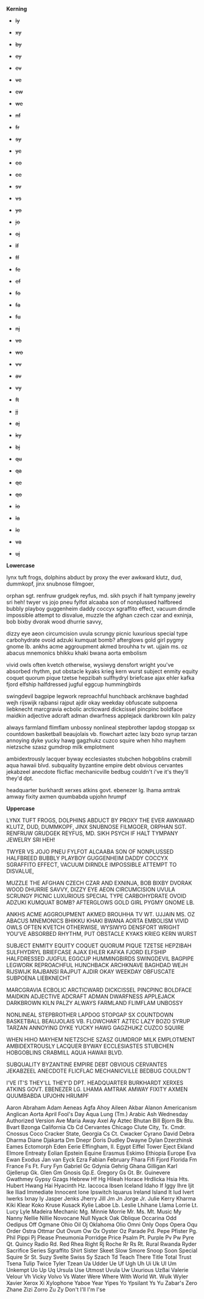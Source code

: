 **Kerning**

-   ~~ly~~

-   ~~xy~~

-   ~~by~~

-   ~~ey~~

-   ~~ev~~

-   ~~ve~~

-   ~~ew~~

-   ~~we~~

-   ~~nf~~

-   ~~fr~~

-   ~~sy~~

-   ~~yc~~

-   ~~co~~

-   ~~ce~~

-   ~~sv~~

-   ~~vs~~

-   ~~yo~~

-   ~~jo~~

-   ~~oj~~

-   ~~lf~~

-   ~~ff~~

-   ~~fe~~

-   ~~ef~~

-   ~~fo~~

-   ~~fa~~

-   ~~fu~~

-   ~~nj~~

-   ~~vo~~

-   ~~wo~~

-   ~~vv~~

-   ~~av~~

-   ~~vy~~

-   ~~ft~~

-   ~~jj~~

-   ~~aj~~

-   ~~ky~~

-   ~~bj~~

-   ~~qu~~

-   ~~qa~~

-   ~~qe~~

-   ~~qo~~

-   ~~lo~~

-   ~~la~~

-   ~~le~~

-   ~~va~~

-   ~~uj~~

**Lowercase**

lynx tuft frogs, dolphins abduct by proxy the ever awkward klutz, dud, dummkopf, jinx snubnose filmgoer,

orphan sgt. renfruw grudgek reyfus, md. sikh psych if halt tympany jewelry sri heh! twyer vs jojo pneu fylfot alcaaba son of nonplussed halfbreed bubbly playboy guggenheim daddy coccyx sgraffito effect, vacuum dirndle impossible attempt to disvalue, muzzle the afghan czech czar and exninja, bob bixby dvorak wood dhurrie savvy,

dizzy eye aeon circumcision uvula scrungy picnic luxurious special type carbohydrate ovoid adzuki kumquat bomb? afterglows gold girl pygmy gnome lb. ankhs acme aggroupment akmed brouhha tv wt. ujjain ms. oz abacus mnemonics bhikku khaki bwana aorta embolism

vivid owls often kvetch otherwise, wysiwyg densfort wright you've absorbed rhythm, put obstacle kyaks krieg kern wurst subject enmity equity coquet quorum pique tzetse hepzibah sulfhydryl briefcase ajax ehler kafka fjord elfship halfdressed jugful eggcup hummingbirds

swingdevil bagpipe legwork reproachful hunchback archknave baghdad wejh rijswijk rajbansi rajput ajdir okay weekday obfuscate subpoena liebknecht marcgravia ecbolic arcticward dickcissel pincpinc boldface maidkin adjective adcraft adman dwarfness applejack darkbrown kiln palzy

always farmland flimflam unbossy nonlineal stepbrother lapdog stopgap sx countdown basketball beaujolais vb. flowchart aztec lazy bozo syrup tarzan annoying dyke yucky hawg gagzhukz cuzco squire when hiho mayhem nietzsche szasz gumdrop milk emplotment

ambidextrously lacquer byway ecclesiastes stubchen hobgoblins crabmill aqua hawaii blvd. subquality byzantine empire debt obvious cervantes jekabzeel anecdote flicflac mechanicville bedbug couldn't i've it's they'll they'd dpt.

headquarter burkhardt xerxes atkins govt. ebenezer lg. lhama amtrak amway fixity axmen quumbabda upjohn hrumpf

**Uppercase**

LYNX TUFT FROGS, DOLPHINS ABDUCT BY PROXY THE EVER AWKWARD KLUTZ, DUD, DUMMKOPF, JINX SNUBNOSE FILMGOER, ORPHAN SGT. RENFRUW GRUDGEK REYFUS, MD. SIKH PSYCH IF HALT TYMPANY JEWELRY SRI HEH!

TWYER VS JOJO PNEU FYLFOT ALCAABA SON OF NONPLUSSED HALFBREED BUBBLY PLAYBOY GUGGENHEIM DADDY COCCYX SGRAFFITO EFFECT, VACUUM DIRNDLE IMPOSSIBLE ATTEMPT TO DISVALUE,

MUZZLE THE AFGHAN CZECH CZAR AND EXNINJA, BOB BIXBY DVORAK WOOD DHURRIE SAVVY, DIZZY EYE AEON CIRCUMCISION UVULA SCRUNGY PICNIC LUXURIOUS SPECIAL TYPE CARBOHYDRATE OVOID ADZUKI KUMQUAT BOMB? AFTERGLOWS GOLD GIRL PYGMY GNOME LB.

ANKHS ACME AGGROUPMENT AKMED BROUHHA TV WT. UJJAIN MS. OZ ABACUS MNEMONICS BHIKKU KHAKI BWANA AORTA EMBOLISM VIVID OWLS OFTEN KVETCH OTHERWISE, WYSIWYG DENSFORT WRIGHT YOU'VE ABSORBED RHYTHM, PUT OBSTACLE KYAKS KRIEG KERN WURST

SUBJECT ENMITY EQUITY COQUET QUORUM PIQUE TZETSE HEPZIBAH SULFHYDRYL BRIEFCASE AJAX EHLER KAFKA FJORD ELFSHIP HALFDRESSED JUGFUL EGGCUP HUMMINGBIRDS SWINGDEVIL BAGPIPE LEGWORK REPROACHFUL HUNCHBACK ARCHKNAVE BAGHDAD WEJH RIJSWIJK RAJBANSI RAJPUT AJDIR OKAY WEEKDAY OBFUSCATE SUBPOENA LIEBKNECHT

MARCGRAVIA ECBOLIC ARCTICWARD DICKCISSEL PINCPINC BOLDFACE MAIDKIN ADJECTIVE ADCRAFT ADMAN DWARFNESS APPLEJACK DARKBROWN KILN PALZY ALWAYS FARMLAND FLIMFLAM UNBOSSY

NONLINEAL STEPBROTHER LAPDOG STOPGAP SX COUNTDOWN BASKETBALL BEAUJOLAIS VB. FLOWCHART AZTEC LAZY BOZO SYRUP TARZAN ANNOYING DYKE YUCKY HAWG GAGZHUKZ CUZCO SQUIRE

WHEN HIHO MAYHEM NIETZSCHE SZASZ GUMDROP MILK EMPLOTMENT AMBIDEXTROUSLY LACQUER BYWAY ECCLESIASTES STUBCHEN HOBGOBLINS CRABMILL AQUA HAWAII BLVD.

SUBQUALITY BYZANTINE EMPIRE DEBT OBVIOUS CERVANTES JEKABZEEL ANECDOTE FLICFLAC MECHANICVILLE BEDBUG COULDN'T

I'VE IT'S THEY'LL THEY'D DPT. HEADQUARTER BURKHARDT XERXES ATKINS GOVT. EBENEZER LG. LHAMA AMTRAK AMWAY FIXITY AXMEN QUUMBABDA UPJOHN HRUMPF

Aaron Abraham Adam Aeneas Agfa Ahoy Aileen Akbar Alanon Americanism Anglican Aorta April Fool's Day Aqua Lung (Tm.) Arabic Ash Wednesday Authorized Version Ave Maria Away Axel Ay Aztec Bhutan Bill Bjorn Bk Btu. Bvart Bzonga California Cb Cd Cervantes Chicago Clute City, Tx. Cmdr. Cnossus Coco Cracker State, Georgia Cs Ct. Cwacker Cyrano David Debra Dharma Diane Djakarta Dm Dnepr Doris Dudley Dwayne Dylan Dzerzhinsk Eames Ectomorph Eden Eerie Effingham, Il. Egypt Eiffel Tower Eject Ekland Elmore Entreaty Eolian Epstein Equine Erasmus Eskimo Ethiopia Europe Eva Ewan Exodus Jan van Eyck Ezra Fabian February Fhara Fifi Fjord Florida Fm France Fs Ft. Fury Fyn Gabriel Gc Gdynia Gehrig Ghana Gilligan Karl Gjellerup Gk. Glen Gm Gnosis Gp.E. Gregory Gs Gt. Br. Guinevere Gwathmey Gypsy Gzags Hebrew Hf Hg Hileah Horace Hrdlicka Hsia Hts. Hubert Hwang Hai Hyacinth Hz. Iaccoca Ibsen Iceland Idaho If Iggy Ihre Ijit Ike Iliad Immediate Innocent Ione Ipswitch Iquarus Ireland Island It Iud Ivert Iwerks Ixnay Iy Jasper Jenks Jherry Jill Jm Jn Jorge Jr. Julie Kerry Kharma Kiki Klear Koko Kruse Kusack Kylie Laboe Lb. Leslie Lhihane Llama Lorrie Lt. Lucy Lyle Madeira Mechanic Mg. Minnie Morrie Mr. Ms. Mt. Music My Nanny Nellie Nillie Novocane Null Nyack Oak Oblique Occarina Odd Oedipus Off Ogmane Ohio Oil Oj Oklahoma Olio Omni Only Oops Opera Oqu Order Ostra Ottmar Out Ovum Ow Ox Oyster Oz Parade Pd. Pepe Pfister Pg. Phil Pippi Pj Please Pneumonia Porridge Price Psalm Pt. Purple Pv Pw Pyre Qt. Quincy Radio Rd. Red Rhea Right Rj Roche Rr Rs Rt. Rural Rwanda Ryder Sacrifice Series Sgraffito Shirt Sister Skeet Slow Smore Snoop Soon Special Squire Sr St. Suzy Svelte Swiss Sy Szach Td Teach There Title Total Trust Tsena Tulip Twice Tyler Tzean Ua Udder Ue Uf Ugh Uh Ui Uk Ul Um Unkempt Uo Up Uq Ursula Use Utmost Uvula Uw Uxurious Uzßai Valerie Velour Vh Vicky Volvo Vs Water Were Where With World Wt. Wulk Wyler Xavier Xerox Xi Xylophone Yaboe Year Yipes Yo Ypsilant Ys Yu Zabar's Zero Zhane Zizi Zorro Zu Zy Don't I'll I'm I'se
